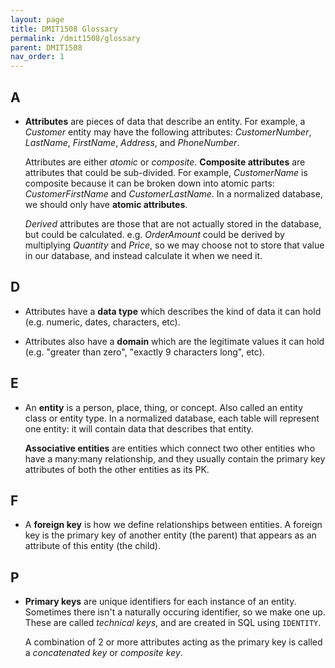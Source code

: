 ```yaml
---
layout: page
title: DMIT1508 Glossary
permalink: /dmit1508/glossary
parent: DMIT1508
nav_order: 1
---
```


## A
- **Attributes** are pieces of data that describe an entity. For example, a *Customer* entity may have the following attributes: *CustomerNumber*, *LastName*, *FirstName*, *Address*, and *PhoneNumber*.

    Attributes are either *atomic* or *composite*. **Composite attributes** are attributes that could be sub-divided. For example, *CustomerName* is composite because it can be broken down into atomic parts: *CustomerFirstName* and *CustomerLastName*. In a normalized database, we should only have **atomic attributes**.
    
    *Derived* attributes are those that are not actually stored in the database, but could be calculated. e.g. *OrderAmount* could be derived by multiplying *Quantity* and *Price*, so we may choose not to store that value in our database, and instead calculate it when we need it.

## D
- Attributes have a **data type** which describes the kind of data it can hold (e.g. numeric, dates, characters, etc).

- Attributes also have a **domain** which are the legitimate values it can hold (e.g. "greater than zero", "exactly 9 characters long", etc).

## E
- An **entity** is a person, place, thing, or concept. Also called an entity class or entity type. In a normalized database, each table will represent one entity: it will contain data that describes that entity.

    **Associative entities** are entities which connect two other entities who have a many:many relationship, and they usually contain the primary key attributes of both the other entities as its PK.

## F
- A **foreign key** is how we define relationships between entities. A foreign key is the primary key of another entity (the parent) that appears as an attribute of this entity (the child).

## P
- **Primary keys** are unique identifiers for each instance of an entity. Sometimes there isn't a naturally occuring identifier, so we make one up. These are called *technical keys*, and are created in SQL using `IDENTITY`.

    A combination of 2 or more attributes acting as the primary key is called a *concatenated key* or *composite key*.
